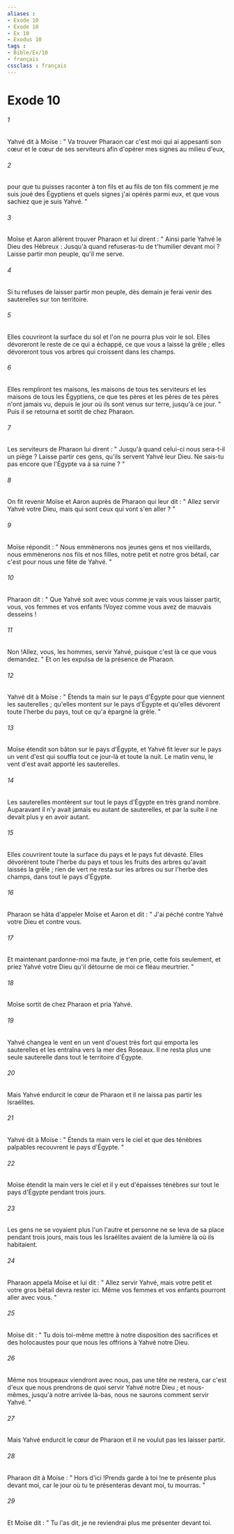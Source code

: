 ```yaml
---
aliases : 
- Exode 10
- Exode 10
- Ex 10
- Exodus 10
tags : 
- Bible/Ex/10
- français
cssclass : français
---
```


# Exode 10

###### 1
Yahvé dit à Moïse : " Va trouver Pharaon car c'est moi qui ai appesanti son cœur et le cœur de ses serviteurs afin d'opérer mes signes au milieu d'eux, 
###### 2
pour que tu puisses raconter à ton fils et au fils de ton fils comment je me suis joué des Égyptiens et quels signes j'ai opérés parmi eux, et que vous sachiez que je suis Yahvé. " 
###### 3
Moïse et Aaron allèrent trouver Pharaon et lui dirent : " Ainsi parle Yahvé le Dieu des Hébreux : Jusqu'à quand refuseras-tu de t'humilier devant moi ? Laisse partir mon peuple, qu'il me serve. 
###### 4
Si tu refuses de laisser partir mon peuple, dès demain je ferai venir des sauterelles sur ton territoire. 
###### 5
Elles couvriront la surface du sol et l'on ne pourra plus voir le sol. Elles dévoreront le reste de ce qui a échappé, ce que vous a laissé la grêle ; elles dévoreront tous vos arbres qui croissent dans les champs. 
###### 6
Elles rempliront tes maisons, les maisons de tous tes serviteurs et les maisons de tous les Égyptiens, ce que tes pères et les pères de tes pères n'ont jamais vu, depuis le jour où ils sont venus sur terre, jusqu'à ce jour. " Puis il se retourna et sortit de chez Pharaon. 
###### 7
Les serviteurs de Pharaon lui dirent : " Jusqu'à quand celui-ci nous sera-t-il un piège ? Laisse partir ces gens, qu'ils servent Yahvé leur Dieu. Ne sais-tu pas encore que l'Égypte va à sa ruine ? "
###### 8
On fit revenir Moïse et Aaron auprès de Pharaon qui leur dit : " Allez servir Yahvé votre Dieu, mais qui sont ceux qui vont s'en aller ? " 
###### 9
Moïse répondit : " Nous emmènerons nos jeunes gens et nos vieillards, nous emmènerons nos fils et nos filles, notre petit et notre gros bétail, car c'est pour nous une fête de Yahvé. " 
###### 10
Pharaon dit : " Que Yahvé soit avec vous comme je vais vous laisser partir, vous, vos femmes et vos enfants !Voyez comme vous avez de mauvais desseins !
###### 11
Non !Allez, vous, les hommes, servir Yahvé, puisque c'est là ce que vous demandez. " Et on les expulsa de la présence de Pharaon. 
###### 12
Yahvé dit à Moïse : " Étends ta main sur le pays d'Égypte pour que viennent les sauterelles ; qu'elles montent sur le pays d'Égypte et qu'elles dévorent toute l'herbe du pays, tout ce qu'a épargné la grêle. " 
###### 13
Moïse étendit son bâton sur le pays d'Égypte, et Yahvé fit lever sur le pays un vent d'est qui souffla tout ce jour-là et toute la nuit. Le matin venu, le vent d'est avait apporté les sauterelles. 
###### 14
Les sauterelles montèrent sur tout le pays d'Égypte en très grand nombre. Auparavant il n'y avait jamais eu autant de sauterelles, et par la suite il ne devait plus y en avoir autant. 
###### 15
Elles couvrirent toute la surface du pays et le pays fut dévasté. Elles dévorèrent toute l'herbe du pays et tous les fruits des arbres qu'avait laissés la grêle ; rien de vert ne resta sur les arbres ou sur l'herbe des champs, dans tout le pays d'Égypte. 
###### 16
Pharaon se hâta d'appeler Moïse et Aaron et dit : " J'ai péché contre Yahvé votre Dieu et contre vous. 
###### 17
Et maintenant pardonne-moi ma faute, je t'en prie, cette fois seulement, et priez Yahvé votre Dieu qu'il détourne de moi ce fléau meurtrier. " 
###### 18
Moïse sortit de chez Pharaon et pria Yahvé. 
###### 19
Yahvé changea le vent en un vent d'ouest très fort qui emporta les sauterelles et les entraîna vers la mer des Roseaux. Il ne resta plus une seule sauterelle dans tout le territoire d'Égypte. 
###### 20
Mais Yahvé endurcit le cœur de Pharaon et il ne laissa pas partir les Israélites. 
###### 21
Yahvé dit à Moïse : " Étends ta main vers le ciel et que des ténèbres palpables recouvrent le pays d'Égypte. " 
###### 22
Moïse étendit la main vers le ciel et il y eut d'épaisses ténèbres sur tout le pays d'Égypte pendant trois jours. 
###### 23
Les gens ne se voyaient plus l'un l'autre et personne ne se leva de sa place pendant trois jours, mais tous les Israélites avaient de la lumière là où ils habitaient. 
###### 24
Pharaon appela Moïse et lui dit : " Allez servir Yahvé, mais votre petit et votre gros bétail devra rester ici. Même vos femmes et vos enfants pourront aller avec vous. " 
###### 25
Moïse dit : " Tu dois toi-même mettre à notre disposition des sacrifices et des holocaustes pour que nous les offrions à Yahvé notre Dieu. 
###### 26
Même nos troupeaux viendront avec nous, pas une tête ne restera, car c'est d'eux que nous prendrons de quoi servir Yahvé notre Dieu ; et nous-mêmes, jusqu'à notre arrivée là-bas, nous ne saurons comment servir Yahvé. "
###### 27
Mais Yahvé endurcit le cœur de Pharaon et il ne voulut pas les laisser partir. 
###### 28
Pharaon dit à Moïse : " Hors d'ici !Prends garde à toi !ne te présente plus devant moi, car le jour où tu te présenteras devant moi, tu mourras. " 
###### 29
Et Moïse dit : " Tu l'as dit, je ne reviendrai plus me présenter devant toi. 
